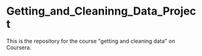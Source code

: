 # Getting_and_Cleaninng_Data_Project
This is the repository for the course "getting and cleaning data" on Coursera.
